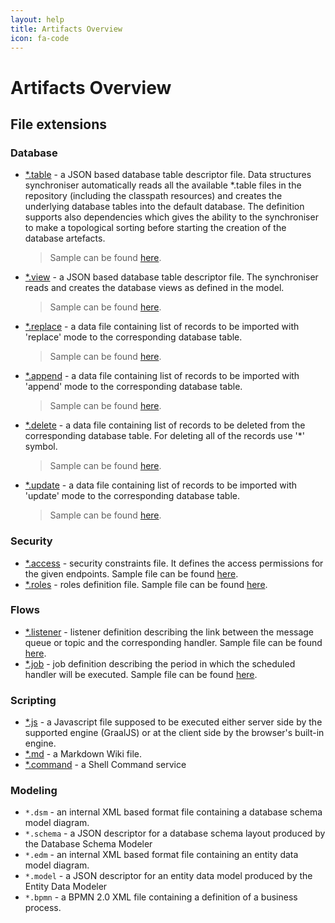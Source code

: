 ```yaml
---
layout: help
title: Artifacts Overview
icon: fa-code
---
```


Artifacts Overview
===


## File extensions

### Database

  - [*.table](https://github.com/eclipse/dirigible/tree/master/modules/database/database-data-structures) - a JSON based database table descriptor file. Data structures synchroniser automatically reads all the available *.table files in the repository (including the classpath resources) and creates the underlying database tables into the default database. The definition supports also dependencies which gives the ability to the synchroniser to make a topological sorting before starting the creation of the database artefacts.
    > Sample can be found [here](https://github.com/eclipse/dirigible/blob/master/modules/database/database-data-structures/src/test/resources/orders.table).
  - [*.view](https://github.com/eclipse/dirigible/tree/master/modules/database/database-data-structures) - a JSON based database table descriptor file. The synchroniser reads and creates the database views as defined in the model.
    > Sample can be found [here](https://github.com/eclipse/dirigible/blob/master/modules/database/database-data-structures/src/test/resources/orders.view).
  - [*.replace](https://github.com/eclipse/dirigible/tree/master/modules/database/database-data-structures) - a data file containing list of records to be imported with 'replace' mode to the corresponding database table.
    > Sample can be found [here](https://github.com/eclipse/dirigible/blob/master/modules/database/database-data-structures/src/test/resources/orders.replace).
  - [*.append](https://github.com/eclipse/dirigible/tree/master/modules/database/database-data-structures) - a data file containing list of records to be imported with 'append' mode to the corresponding database table.
    > Sample can be found [here](https://github.com/eclipse/dirigible/blob/master/modules/database/database-data-structures/src/test/resources/orders.append).
  - [*.delete](https://github.com/eclipse/dirigible/tree/master/modules/database/database-data-structures) - a data file containing list of records to be deleted from the corresponding database table. For deleting all of the records use '*' symbol.
    > Sample can be found [here](https://github.com/eclipse/dirigible/blob/master/modules/database/database-data-structures/src/test/resources/orders.delete).
  - [*.update](https://github.com/eclipse/dirigible/tree/master/modules/database/database-data-structures) - a data file containing list of records to be imported with 'update' mode to the corresponding database table.
    > Sample can be found [here](https://github.com/eclipse/dirigible/blob/master/modules/database/database-data-structures/src/test/resources/orders.update).

### Security

  - [*.access](https://github.com/eclipse/dirigible/tree/master/modules/core/core-security) - security constraints file. It defines the access permissions for the given endpoints. Sample file can be found [here](https://github.com/eclipse/dirigible/blob/master/modules/core/core-security/src/test/resources/META-INF/dirigible/access/test.access).
  - [*.roles](https://github.com/eclipse/dirigible/tree/master/modules/core/core-security) - roles definition file. Sample file can be found [here](https://github.com/eclipse/dirigible/blob/master/modules/core/core-security/src/test/resources/access/test.roles).

### Flows

  - [*.listener](https://github.com/eclipse/dirigible/tree/master/modules/engines/engine-listener) - listener definition describing the link between the message queue or topic and the corresponding handler. Sample file can be found [here](https://github.com/eclipse/dirigible/blob/master/modules/engines/engine-listener/src/test/resources/control/control.listener).
  - [*.job](https://github.com/eclipse/dirigible/tree/master/modules/engines/engine-job) - job definition describing the period in which the scheduled handler will be executed. Sample file can be found [here](https://github.com/eclipse/dirigible/blob/master/modules/engines/engine-job/src/test/resources/control/control.job).

### Scripting

  - [*.js](https://github.com/eclipse/dirigible/tree/master/modules/engines/engine-javascript-graalvm) - a Javascript file supposed to be executed either server side by the supported engine (GraalJS) or at the client side by the browser's built-in engine.
  - [*.md](https://github.com/eclipse/dirigible/tree/master/modules/engines/engine-wiki) - a Markdown Wiki file.
  - [*.command](https://github.com/eclipse/dirigible/tree/master/modules/engines/engine-command) - a Shell Command service

### Modeling

  - `*.dsm` - an internal XML based format file containing a database schema model diagram.
  - `*.schema` - a JSON descriptor for a database schema layout produced by the Database Schema Modeler 
  - `*.edm` - an internal XML based format file containing an entity data model diagram.
  - `*.model` - a JSON descriptor for an entity data model produced by the Entity Data Modeler
  - `*.bpmn` - a BPMN 2.0 XML file containing a definition of a business process.
